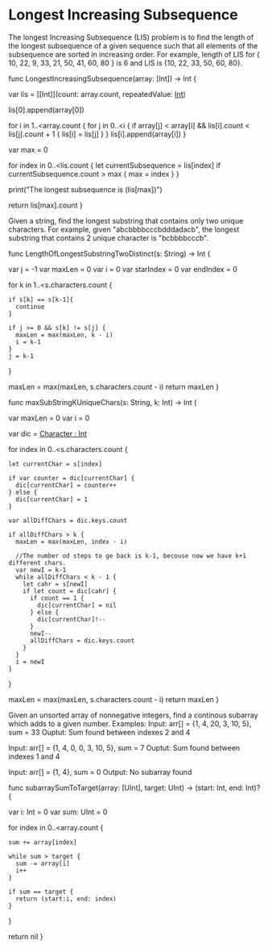 # Longest Increasing Subsequence


The longest Increasing Subsequence (LIS) problem is to find the length of the longest subsequence of a given sequence such that all elements of the subsequence are sorted in increasing order. 
For example, length of LIS for { 10, 22, 9, 33, 21, 50, 41, 60, 80 } is 6 and LIS is {10, 22, 33, 50, 60, 80}.


func LongestIncreasingSubsequence(array: [Int]) -> Int {
  
  var lis = [[Int]](count: array.count, repeatedValue: [Int]())
 
  lis[0].append(array[0])

  for i in 1..<array.count {
    for j in 0..<i {
      if array[j] < array[i] && lis[i].count < lis[j].count + 1 {
        lis[i] = lis[j]
      }
    }
    lis[i].append(array[i])
  }
  
  
  var max = 0
  
  for index in 0..<lis.count {
    let currentSubsequence = lis[index]
    if currentSubsequence.count > max {
      max = index
    }
  }
  
  print("The longest subsequence is \(lis[max])")
  
  return lis[max].count
}



Given a string, find the longest substring that contains only two unique characters. 
For example, given "abcbbbbcccbdddadacb", the longest substring that contains 2 unique character is "bcbbbbcccb".

func LengthOfLongestSubstringTwoDistinct(s: String) -> Int {
  
  var j = -1
  var maxLen = 0
  var i = 0
  var starIndex = 0
  var endIndex = 0
  
  for k in 1..<s.characters.count {
    
    if s[k] == s[k-1]{
      continue
    }
    
    if j >= 0 && s[k] != s[j] {
      maxLen = max(maxLen, k - i)
      i = k-1
    }
    j = k-1
  }

  maxLen = max(maxLen, s.characters.count - i)
  return maxLen
}

func maxSubStringKUniqueChars(s: String, k: Int) -> Int {
  
  var maxLen = 0
  var i = 0
  
  var dic = [Character : Int]()
  
  for index in 0..<s.characters.count {
    
    let currentChar = s[index]

    if var counter = dic[currentChar] {
      dic[currentChar] = counter++
    } else {
      dic[currentChar] = 1
    }
    
    var allDiffChars = dic.keys.count
    
    if allDiffChars > k {
      maxLen = max(maxLen, index - i)
      
      //The number od steps to ge back is k-1, becouse now we have k+1 different chars.
      var newI = k-1
      while allDiffChars < k - 1 {
        let cahr = s[newI]
        if let count = dic[cahr] {
          if count == 1 {
            dic[currentChar] = nil
          } else {
            dic[currentChar]!--
          }
          newI--
          allDiffChars = dic.keys.count
        }
      }
      i = newI
    }
  }
  
  maxLen = max(maxLen, s.characters.count - i)
  return maxLen
}






Given an unsorted array of nonnegative integers, find a continous subarray which adds to a given number.
Examples:
Input: arr[] = {1, 4, 20, 3, 10, 5}, sum = 33
Ouptut: Sum found between indexes 2 and 4

Input: arr[] = {1, 4, 0, 0, 3, 10, 5}, sum = 7
Ouptut: Sum found between indexes 1 and 4

Input: arr[] = {1, 4}, sum = 0
Output: No subarray found

func subarraySumToTarget(array: [UInt], target: UInt) -> (start: Int, end: Int)? {
  
  var i: Int = 0
  var sum: UInt = 0
  
  for index in 0..<array.count {
    
    sum += array[index]
  
    while sum > target {
      sum -= array[i]
      i++
    }
    
    if sum == target {
      return (start:i, end: index)
    }
  }
  
  return nil
}


























